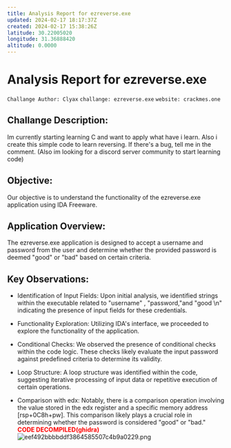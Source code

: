 ```yaml
---
title: Analysis Report for ezreverse.exe
updated: 2024-02-17 18:17:37Z
created: 2024-02-17 15:38:26Z
latitude: 30.22005020
longitude: 31.36888420
altitude: 0.0000
---
```


# Analysis Report for ezreverse.exe
`Challange Author: Clyax` `challange: ezreverse.exe` `website: crackmes.one`
## Challange Description:
Im currently starting learning C and want to apply what have i learn. Also i create this simple code to learn reversing. If there's a bug, tell me in the comment. (Also im looking for a discord server community to start learning code)
## Objective:
Our objective is to understand the functionality of the ezreverse.exe application using IDA Freeware.

## Application Overview:
The ezreverse.exe application is designed to accept a username and password from the user and determine whether the provided password is deemed "good" or "bad" based on certain criteria.

## Key Observations:
- Identification of Input Fields: Upon initial analysis, we identified strings within the executable related to "username" , "password,"and "good \n" indicating the presence of input fields for these credentials.

- Functionality Exploration: Utilizing IDA's interface, we proceeded to explore the functionality of the application.

- Conditional Checks: We observed the presence of conditional checks  within the code logic. These checks likely evaluate the input password against predefined criteria to determine its validity.

- Loop Structure: A loop structure was identified within the code, suggesting iterative processing of input data or repetitive execution of certain operations.

- Comparison with edx: Notably, there is a comparison operation involving the value stored in the edx register and a specific memory address [rsp+0C8h+pw]. This comparison likely plays a crucial role in determining whether the password is considered "good" or "bad."
<span style="color:red">**CODE DECOMPILED(ghidra)**</span>
![eef492bbbbddf3864585507c4b9a0229.png](../_resources/eef492bbbbddf3864585507c4b9a0229.png)